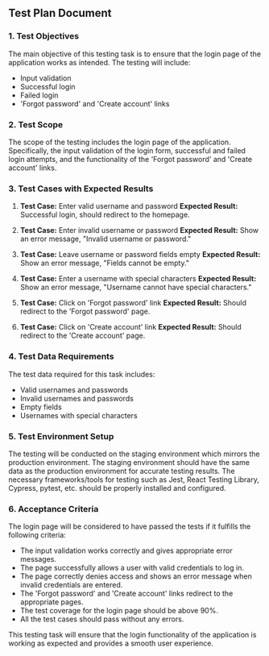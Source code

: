 ## Test Plan Document

### 1. Test Objectives

The main objective of this testing task is to ensure that the login page of the application works as intended. The testing will include:

- Input validation
- Successful login
- Failed login
- 'Forgot password' and 'Create account' links

### 2. Test Scope

The scope of the testing includes the login page of the application. Specifically, the input validation of the login form, successful and failed login attempts, and the functionality of the 'Forgot password' and 'Create account' links.

### 3. Test Cases with Expected Results

1. **Test Case:** Enter valid username and password
   **Expected Result:** Successful login, should redirect to the homepage.

2. **Test Case:** Enter invalid username or password
   **Expected Result:** Show an error message, "Invalid username or password."

3. **Test Case:** Leave username or password fields empty
   **Expected Result:** Show an error message, "Fields cannot be empty."

4. **Test Case:** Enter a username with special characters
   **Expected Result:** Show an error message, "Username cannot have special characters."

5. **Test Case:** Click on 'Forgot password' link
   **Expected Result:** Should redirect to the 'Forgot password' page.

6. **Test Case:** Click on 'Create account' link
   **Expected Result:** Should redirect to the 'Create account' page.

### 4. Test Data Requirements

The test data required for this task includes:

- Valid usernames and passwords
- Invalid usernames and passwords
- Empty fields
- Usernames with special characters

### 5. Test Environment Setup

The testing will be conducted on the staging environment which mirrors the production environment. The staging environment should have the same data as the production environment for accurate testing results. The necessary frameworks/tools for testing such as Jest, React Testing Library, Cypress, pytest, etc. should be properly installed and configured.

### 6. Acceptance Criteria

The login page will be considered to have passed the tests if it fulfills the following criteria:

- The input validation works correctly and gives appropriate error messages.
- The page successfully allows a user with valid credentials to log in.
- The page correctly denies access and shows an error message when invalid credentials are entered.
- The 'Forgot password' and 'Create account' links redirect to the appropriate pages.
- The test coverage for the login page should be above 90%.
- All the test cases should pass without any errors.

This testing task will ensure that the login functionality of the application is working as expected and provides a smooth user experience.